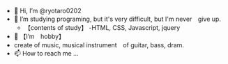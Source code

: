 - 👋 Hi, I’m @ryotaro0202
- 👀 I’m studying programing, but it's very difficult, but I'm never　give up.
  - 【contents of study】
  -HTML, CSS, Javascript, jquery
- 💞️ 【I’m　hobby】
- create of music, musical instrument　of guitar, bass, dram. 
- 📫 How to reach me ...

<!---
ryotaro0202/ryotaro0202 is a ✨ special ✨ repository because its `README.md` (this file) appears on your GitHub profile.
You can click the Preview link to take a look at your changes.
--->
